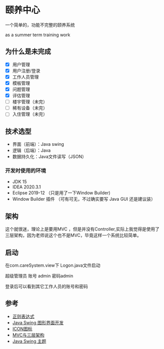 # 颐养中心
一个简单的，功能不完整的颐养系统

as a summer term training work

## 为什么是未完成

- [x] 用户管理
- [x] 用户注册/登录
- [x] 工作人员管理
- [x] 模板管理
- [x] 问题管理
- [x] 评估管理
- [ ] 楼宇管理（未完）
- [ ] 稀有设备（未完）
- [ ] 入住管理（未完）

## 技术选型

- 界面（前端）：Java swing
- 逻辑（后端）：Java
- 数据持久化：Java文件读写（JSON）

### 开发时使用的环境

- JDK 15
- IDEA 2020.3.1
- Eclipse 2019-12 （只是用了一下Window Builder)
- Window Builder 插件 （可有可无，不过确实要写 Java GUI 还是建议装）

## 架构
这个就很迷，理论上是要用MVC ，但是并没有Controller,实际上我觉得是使用了三层架构，因为老师说这个也不是MVC，毕竟这样一个系统比较简单。

## 启动

在com.careSystem.view下 Logon.java文件启动

超级管理员 账号 admin 密码admin

登录后可以看到其它工作人员的账号和密码

## 参考
- [正则表达式](https://lemon-.blog.csdn.net/article/details/91417485)
- [Java Swing 图形界面开发](https://blog.csdn.net/xietansheng/article/details/72814492)
- [ICON图标](https://www.iconfont.cn/)
- [MVC与三层架构](https://blog.csdn.net/weixin_42153410/article/details/90753696)
- [Java Swing 主题](https://github.com/JFormDesigner/FlatLaf)
